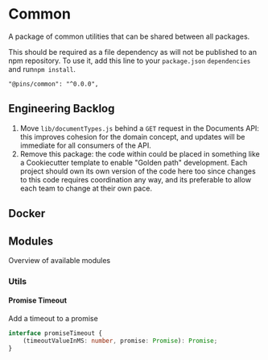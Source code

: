 # Common

A package of common utilities that can be shared between all packages.

This should be required as a file dependency as will not be published to an
npm repository. To use it, add this line to your `package.json` `dependencies`
and run`npm install`.

```
"@pins/common": "^0.0.0",
```

## Engineering Backlog

1. Move `lib/documentTypes.js` behind a `GET` request in the Documents API: this improves cohesion for the domain concept, and
updates will be immediate for all consumers of the API.
1. Remove this package: the code within could be placed in something like a Cookiecutter template to enable 
"Golden path" development. Each project should own its own version of the code here too since changes to this
code requires coordination any way, and its preferable to allow each team to change at their own pace.

## Docker

## Modules

Overview of available modules

### Utils

#### Promise Timeout

Add a timeout to a promise

```typescript
interface promiseTimeout {
	(timeoutValueInMS: number, promise: Promise): Promise;
}
```